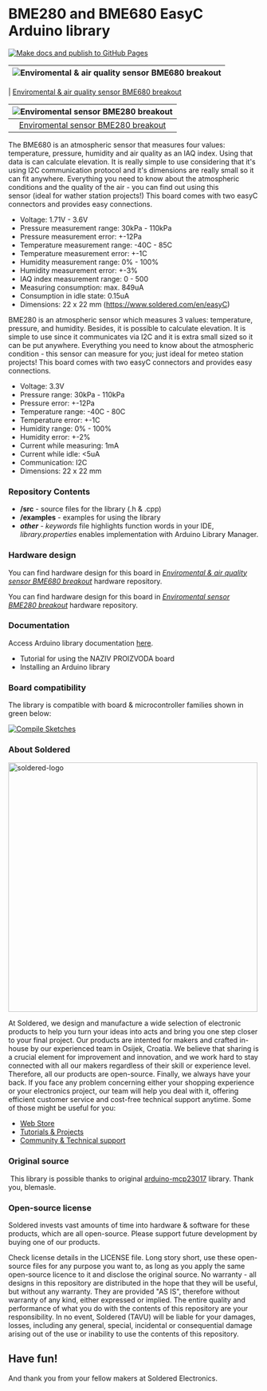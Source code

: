 # BME280 and BME680 EasyC Arduino library

[![Make docs and publish to GitHub Pages](https://github.com/SolderedElectronics/Soldered-BME280-BME680-Gas-Sensor-Arduino-Library/actions/workflows/make_docs.yml/badge.svg?branch=dev)](https://github.com/SolderedElectronics/Soldered-BME280-BME680-Gas-Sensor-Arduino-Library/actions/workflows/make_docs.yml)

| ![Enviromental & air quality sensor BME680 breakout](https://upload.wikimedia.org/wikipedia/commons/8/8f/Example_image.svg) |
| :-------------------------------------------------------------------------------------------------------------------------: |

| [Enviromental & air quality sensor BME680 breakout](https://www.solde.red/333035)

| ![Enviromental sensor BME280 breakout](https://upload.wikimedia.org/wikipedia/commons/8/8f/Example_image.svg) |
| :-----------------------------------------------------------------------------------------------------------: |
|                      [Enviromental sensor BME280 breakout](https://www.solde.red/333036)                      |

The BME680 is an atmospheric sensor that measures four values: temperature, pressure, humidity and air quality as an IAQ index. Using that data is can calculate elevation. It is really simple to use considering that it's using I2C communication protocol and it's dimensions are really small so it can fit anywhere. Everything you need to know about the atmospheric conditions and the quality of the air - you can find out using this sensor (ideal for wather station projects!) This board comes with two easyC connectors and provides easy connections.

- Voltage: 1.71V - 3.6V
- Pressure measurement range: 30kPa - 110kPa
- Pressure measurement error: +-12Pa
- Temperature measurement range: -40C - 85C
- Temperature measurement error: +-1C
- Humidity measurement range: 0% - 100%
- Humidity measurement error: +-3%
- IAQ index measurement range: 0 - 500
- Measuring consumption: max. 849uA
- Consumption in idle state: 0.15uA
- Dimensions: 22 x 22 mm (https://www.soldered.com/en/easyC)

BME280 is an atmospheric sensor which measures 3 values: temperature, pressure, and humidity. Besides, it is possible to calculate elevation. It is simple to use since it communicates via I2C and it is extra small sized so it can be put anywhere. Everything you need to know about the atmospheric condition - this sensor can measure for you; just ideal for meteo station projects! This board comes with two easyC connectors and provides easy connections.

- Voltage: 3.3V
- Pressure range: 30kPa - 110kPa
- Pressure error: +-12Pa
- Temperature range: -40C - 80C
- Temperature error: +-1C
- Humidity range: 0% - 100%
- Humidity error: +-2%
- Current while measuring: 1mA
- Current while idle: <5uA
- Communication: I2C
- Dimensions: 22 x 22 mm

### Repository Contents

- **/src** - source files for the library (.h & .cpp)
- **/examples** - examples for using the library
- **_other_** - _keywords_ file highlights function words in your IDE, _library.properties_ enables implementation with Arduino Library Manager.

### Hardware design

You can find hardware design for this board in [_Enviromental & air quality sensor BME680 breakout_](https://github.com/SolderedElectronics/NAZIVPROIZVODA-hardware-design) hardware repository.

You can find hardware design for this board in [_Enviromental sensor BME280 breakout_](https://github.com/SolderedElectronics/NAZIVPROIZVODA-hardware-design) hardware repository.

### Documentation

Access Arduino library documentation [here](https://SolderedElectronics.github.io/Soldered-BME280-BME680-Gas-Sensor-Arduino-Library/).

- Tutorial for using the NAZIV PROIZVODA board
- Installing an Arduino library

### Board compatibility

The library is compatible with board & microcontroller families shown in green below:

[![Compile Sketches](http://github-actions.40ants.com/e-radionicacom/Soldered-BME280-BME680-Gas-Sensor-Arduino-Library/matrix.svg?branch=dev&only=Compile%20Sketches)](https://github.com/SolderedElectronics/Soldered-BME280-BME680-Gas-Sensor-Arduino-Library/actions/workflows/compile_test.yml)

### About Soldered

<img src="https://raw.githubusercontent.com/e-radionicacom/Soldered-BME280-BME680-Gas-Sensor-Arduino-Library/dev/extras/Soldered-logo-color.png" alt="soldered-logo" width="500"/>

At Soldered, we design and manufacture a wide selection of electronic products to help you turn your ideas into acts and bring you one step closer to your final project. Our products are intented for makers and crafted in-house by our experienced team in Osijek, Croatia. We believe that sharing is a crucial element for improvement and innovation, and we work hard to stay connected with all our makers regardless of their skill or experience level. Therefore, all our products are open-source. Finally, we always have your back. If you face any problem concerning either your shopping experience or your electronics project, our team will help you deal with it, offering efficient customer service and cost-free technical support anytime. Some of those might be useful for you:

- [Web Store](https://www.soldered.com/shop)
- [Tutorials & Projects](https://soldered.com/learn)
- [Community & Technical support](https://soldered.com/community)

### Original source

​
This library is possible thanks to original [arduino-mcp23017](https://github.com/blemasle/arduino-mcp23017) library. Thank you, blemasle.

### Open-source license

Soldered invests vast amounts of time into hardware & software for these products, which are all open-source. Please support future development by buying one of our products.

Check license details in the LICENSE file. Long story short, use these open-source files for any purpose you want to, as long as you apply the same open-source licence to it and disclose the original source. No warranty - all designs in this repository are distributed in the hope that they will be useful, but without any warranty. They are provided "AS IS", therefore without warranty of any kind, either expressed or implied. The entire quality and performance of what you do with the contents of this repository are your responsibility. In no event, Soldered (TAVU) will be liable for your damages, losses, including any general, special, incidental or consequential damage arising out of the use or inability to use the contents of this repository.

## Have fun!

And thank you from your fellow makers at Soldered Electronics.

